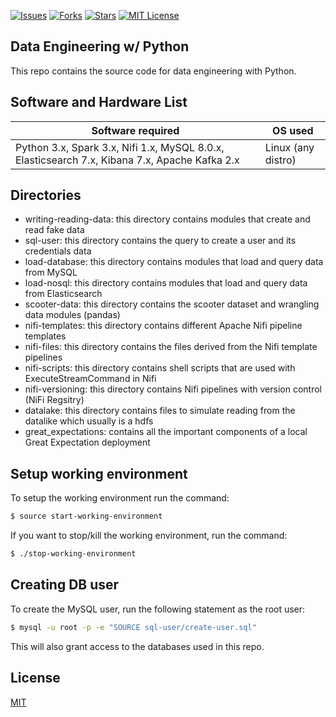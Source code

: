 [![Issues](https://img.shields.io/github/issues/jeantardelli/data-engineering-with-python)](https://github.com/jeantardelli/data-engineering-with-python/issues)
[![Forks](https://img.shields.io/github/forks/jeantardelli/data-engineering-with-python)]()
[![Stars](https://img.shields.io/github/stars/jeantardelli/data-engineering-with-python)]()
[![MIT License](https://img.shields.io/github/license/jeantardelli/data-engineering-with-python)](LICENSE)

## Data Engineering w/ Python

This repo contains the source code for data engineering with Python.

## Software and Hardware List

| Software required                                                                               | OS used            |
| ------------------------------------------------------------------------------------------------|--------------------|
|   Python 3.x, Spark 3.x, Nifi 1.x, MySQL 8.0.x, Elasticsearch 7.x, Kibana 7.x, Apache Kafka 2.x | Linux (any distro) |

## Directories

* writing-reading-data: this directory contains modules that create and read fake data
* sql-user: this directory contains the query to create a user and its credentials data
* load-database: this directory contains modules that load and query data from MySQL
* load-nosql: this directory contains modules that load and query data from Elasticsearch
* scooter-data: this directory contains the scooter dataset and wrangling data modules (pandas)
* nifi-templates: this directory contains different Apache Nifi pipeline templates
* nifi-files: this directory contains the files derived from the Nifi template pipelines
* nifi-scripts: this directory contains shell scripts that are used with ExecuteStreamCommand in Nifi
* nifi-versioning: this directory contains Nifi pipelines with version control (NiFi Regsitry)
* datalake: this directory contains files to simulate reading from the datalike which usually is a hdfs
* great_expectations: contains all the important components of a local Great Expectation deployment

## Setup working environment

To setup the working environment run the command:

```bash
$ source start-working-environment
```

If you want to stop/kill the working environment, run the command:

```bash
$ ./stop-working-environment
```

## Creating DB user

To create the MySQL user, run the following statement as the root user:

```bash
$ mysql -u root -p -e "SOURCE sql-user/create-user.sql"
```
This will also grant access to the databases used in this repo.

## License
[MIT](LICENSE)
